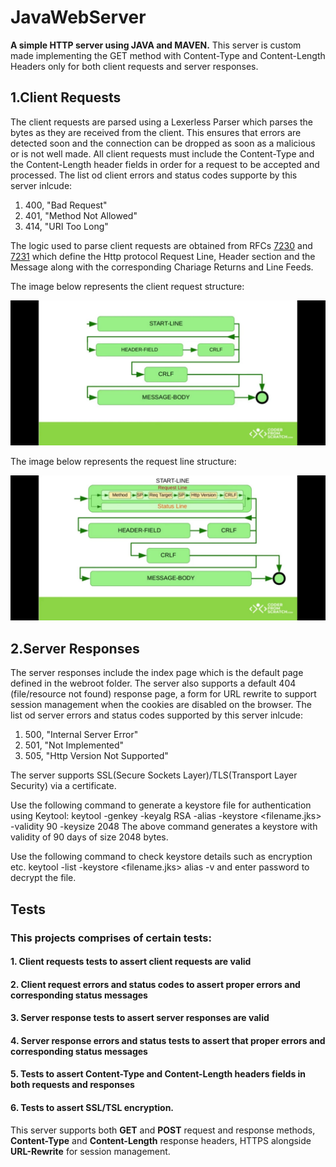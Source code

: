 # JavaWebServer
**A simple HTTP server using JAVA and MAVEN.**
This server is custom made implementing the GET method with Content-Type and Content-Length Headers only for both client requests and server responses.

## 1.Client Requests
The client requests are parsed using a Lexerless Parser which parses the bytes as they are received from the client. 
This ensures that errors are detected soon and the connection can be dropped as soon as a malicious or is not well made.
All client requests must include the Content-Type and the Content-Length header fields in order for a request to be accepted and processed.
The list od client errors and status codes supporte by this server inlcude:
1. 400, "Bad Request"
2. 401, "Method Not Allowed"
3. 414, "URI Too Long"

The logic used to parse client requests are obtained from RFCs [7230](https://datatracker.ietf.org/doc/html/rfc7230) and [7231](https://datatracker.ietf.org/doc/html/rfc7231) which define the Http protocol Request Line, Header section and the Message along with the corresponding Chariage Returns and Line Feeds.

The image below represents the client request structure:


![Client Request](https://github.com/Dennis7456/JavaWebServer/blob/main/Img1.jpeg)

The image below represents the request line structure:


![Request Line](https://github.com/Dennis7456/JavaWebServer/blob/main/Img2.jpeg)

## 2.Server Responses
The server responses include the index page which is the default page defined in the webroot folder. The server also supports a default 404 (file/resource not found)
response page, a form for URL rewrite to support session management when the cookies are disabled on the browser.
The list od server errors and status codes supported by this server inlcude:
1. 500, "Internal Server Error"
2. 501, "Not Implemented"
3. 505, "Http Version Not Supported"

The server supports SSL(Secure Sockets Layer)/TLS(Transport Layer Security) via a certificate.

Use the following command to generate a keystore file for authentication using Keytool:
keytool -genkey -keyalg RSA -alias <alias> -keystore <filename.jks> -validity 90 -keysize 2048
The above command generates a keystore with validity of 90 days of size 2048 bytes.

Use the following command to check keystore details such as encryption etc.
keytool -list -keystore <filename.jks> alias <aliasprovided> -v
and enter password to decrypt the file.

## Tests
### This projects comprises of certain tests: 
#### 1. Client requests tests to assert client requests are valid
#### 2. Client request errors and status codes to assert proper errors and corresponding status messages
#### 3. Server response tests to assert server responses are valid
#### 4. Server response errors and status tests to assert that proper errors and corresponding status messages
#### 5. Tests to assert Content-Type and Content-Length headers fields in both requests and responses
#### 6. Tests to assert SSL/TSL encryption.


This server supports both **GET** and **POST** request and response methods, **Content-Type** and **Content-Length** response headers, HTTPS alongside **URL-Rewrite** for session management.





